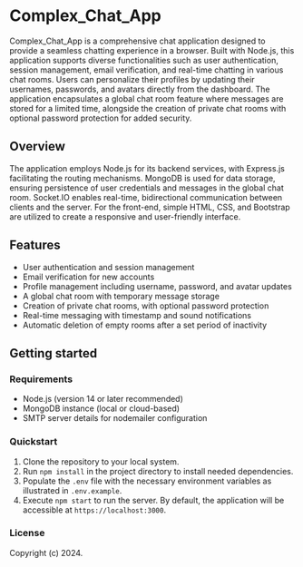 # Complex_Chat_App

Complex_Chat_App is a comprehensive chat application designed to provide a seamless chatting experience in a browser. Built with Node.js, this application supports diverse functionalities such as user authentication, session management, email verification, and real-time chatting in various chat rooms. Users can personalize their profiles by updating their usernames, passwords, and avatars directly from the dashboard. The application encapsulates a global chat room feature where messages are stored for a limited time, alongside the creation of private chat rooms with optional password protection for added security.

## Overview

The application employs Node.js for its backend services, with Express.js facilitating the routing mechanisms. MongoDB is used for data storage, ensuring persistence of user credentials and messages in the global chat room. Socket.IO enables real-time, bidirectional communication between clients and the server. For the front-end, simple HTML, CSS, and Bootstrap are utilized to create a responsive and user-friendly interface.

## Features

- User authentication and session management
- Email verification for new accounts
- Profile management including username, password, and avatar updates
- A global chat room with temporary message storage
- Creation of private chat rooms, with optional password protection
- Real-time messaging with timestamp and sound notifications
- Automatic deletion of empty rooms after a set period of inactivity

## Getting started

### Requirements

- Node.js (version 14 or later recommended)
- MongoDB instance (local or cloud-based)
- SMTP server details for nodemailer configuration

### Quickstart

1. Clone the repository to your local system.
2. Run `npm install` in the project directory to install needed dependencies.
3. Populate the `.env` file with the necessary environment variables as illustrated in `.env.example`.
4. Execute `npm start` to run the server. By default, the application will be accessible at `https://localhost:3000`.

### License

Copyright (c) 2024.